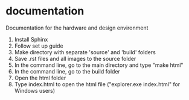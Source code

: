 # documentation
Documentation for the hardware and design environment

1. Install Sphinx
2. Follow set up guide
3. Make directory with separate 'source' and 'build' folders
4. Save .rst files and all images to the source folder
5. In the command line, go to the main directory and type "make html"
6. In the command line, go to the build folder
7. Open the html folder
8. Type index.html to open the html file ("explorer.exe index.html" for Windows users)
